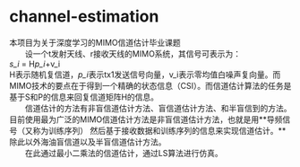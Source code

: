# channel-estimation
本项目为关于深度学习的MIMO信道估计毕业课题    
&emsp;&emsp;设一个t发射天线、r接收天线的MIMO系统，其信号可表示为：    
*s_i* = H*p_i*+v_i    
H表示随机复信道，*p_i*表示tx1发送信号向量，v_i表示零均值白噪声复向量。而MIMO技术的要点在于得到一个精确的状态信息（CSI）。而信道估计算法的任务是基于S和P的信息来回复信道矩阵H的信息。    
&emsp;&emsp;信道估计的方法有非盲信道估计方法、盲信道估计方法、和半盲信到的方法。目前使用最为广泛的MIMO信道估计方法是非盲信道估计方法，也就是用**导频信号（又称为训练序列）
然后基于接收数据和训练序列的信息来实现信道估计。**除此以外海油盲信道以及半盲信道估计方法。    
&emsp;&emsp;在此通过最小二乘法的信道估计，通过LS算法进行仿真。
